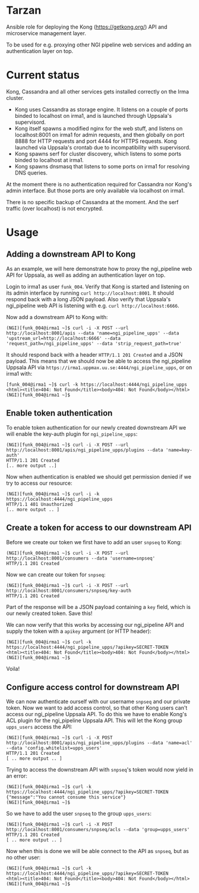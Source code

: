 # Tarzan 

Ansible role for deploying the Kong (https://getkong.org/) API and microservice management layer. 

To be used for e.g. proxying other NGI pipeline web services and adding an authentication layer on top.

# Current status 

Kong, Cassandra and all other services gets installed correctly on the Irma cluster. 

- Kong uses Cassandra as storage engine. It listens on a couple of ports binded to localhost on irma1, and is launched through Uppsala's supervisord. 
- Kong itself spawns a modified nginx for the web stuff, and listens on localhost:8001 on irma1 for admin requests, and then globally on port 8888 for HTTP requests and port 4444 for HTTPS requests. Kong launched via Uppsala's crontab due to incompatibility with supervisord. 
- Kong spawns serf for cluster discovery, which listens to some ports binded to localhost at irma1. 
- Kong spawns dnsmasq that listens to some ports on irma1 for resolving DNS queries. 

At the moment there is no authentication required for Cassandra nor Kong's admin interface. But those ports are only available via localhost on irma1. 

There is no specific backup of Cassandra at the moment. And the serf traffic (over localhost) is not encrypted.  

# Usage 

## Adding a downstream API to Kong 

As an example, we will here demonstrate how to proxy the ngi_pipeline web API for Uppsala, as well as adding an authentication layer on top. 

Login to irma1 as user `funk_004`. Verify that Kong is started and listening on its admin interface by running `curl http://localhost:8001`. It should respond back with a long JSON payload. Also verify that Uppsala's ngi_pipeline web API is listening with e.g. `curl http://localhost:6666`. 

Now add a downstream API to Kong with: 

```
(NGI)[funk_004@irma1 ~]$ curl -i -X POST --url http://localhost:8001/apis --data 'name=ngi_pipeline_upps' --data 'upstream_url=http://localhost:6666' --data 'request_path=/ngi_pipeline_upps' --data 'strip_request_path=true'
```

It should respond back with a header `HTTP/1.1 201 Created` and a JSON payload. This means that we should now be able to access the ngi_pipeline Uppsala API via `https://irma1.uppmax.uu.se:4444/ngi_pipeline_upps`, or on irma1 with: 

```
[funk_004@irma1 ~]$ curl -k https://localhost:4444/ngi_pipeline_upps
<html><title>404: Not Found</title><body>404: Not Found</body></html>
(NGI)[funk_004@irma1 ~]$ 
```

## Enable token authentication 

To enable token authentication for our newly created downstream API we will enable the key-auth plugin for `ngi_pipeline_upps`: 

```
(NGI)[funk_004@irma1 ~]$ curl -i -X POST --url http://localhost:8001/apis/ngi_pipeline_upps/plugins --data 'name=key-auth'
HTTP/1.1 201 Created
[.. more output ..]
```

Now when authentication is enabled we should get permission denied if we try to access our resource: 

```
(NGI)[funk_004@irma1 ~]$ curl -i -k https://localhost:4444/ngi_pipeline_upps
HTTP/1.1 401 Unauthorized
[.. more output .. ]
```

## Create a token for access to our downstream API 

Before we create our token we first have to add an user `snpseq` to Kong: 

```
(NGI)[funk_004@irma1 ~]$ curl -i -X POST --url http://localhost:8001/consumers --data 'username=snpseq'
HTTP/1.1 201 Created
```

Now we can create our token for `snpseq`: 

```
(NGI)[funk_004@irma1 ~]$ curl -i -X POST --url http://localhost:8001/consumers/snpseq/key-auth 
HTTP/1.1 201 Created
```

Part of the response will be a JSON payload containing a `key` field, which is our newly created token. Save this! 

We can now verify that this works by accessing our ngi_pipeline API and supply the token with a `apikey` argument (or HTTP header): 

```
(NGI)[funk_004@irma1 ~]$ curl -k https://localhost:4444/ngi_pipeline_upps/?apikey=SECRET-TOKEN
<html><title>404: Not Found</title><body>404: Not Found</body></html>
(NGI)[funk_004@irma1 ~]$ 
```

Voila!

## Configure access control for downstream API 

We can now authenticate ourself with our username `snpseq` and our private token. Now we want to add access control, so that other Kong users can't access our ngi_pipeline Uppsala API.  To do this we have to enable Kong's ACL plugin for the ngi_pipeline Uppsala API. This will let the Kong group `upps_users` access the API:  

```
(NGI)[funk_004@irma1 ~]$ curl -i -X POST http://localhost:8001/apis/ngi_pipeline_upps/plugins --data 'name=acl' --data 'config.whitelist=upps_users'
HTTP/1.1 201 Created
[ .. more output .. ]
```

Trying to access the downstream API with `snpseq`'s token would now yield in an error: 

```
(NGI)[funk_004@irma1 ~]$ curl -k https://localhost:4444/ngi_pipeline_upps/?apikey=SECRET-TOKEN
{"message":"You cannot consume this service"}
(NGI)[funk_004@irma1 ~]$ 
```

So we have to add the user `snpseq` to the group `upps_users`: 

```
(NGI)[funk_004@irma1 ~]$ curl -i -X POST http://localhost:8001/consumers/snpseq/acls --data 'group=upps_users'
HTTP/1.1 201 Created
[ .. more output .. ]
```

Now when this is done we will be able connect to the API as `snpseq`, but as no other user: 

```
(NGI)[funk_004@irma1 ~]$ curl -k https://localhost:4444/ngi_pipeline_upps/?apikey=SECRET-TOKEN
<html><title>404: Not Found</title><body>404: Not Found</body></html>
(NGI)[funk_004@irma1 ~]$ 
```
